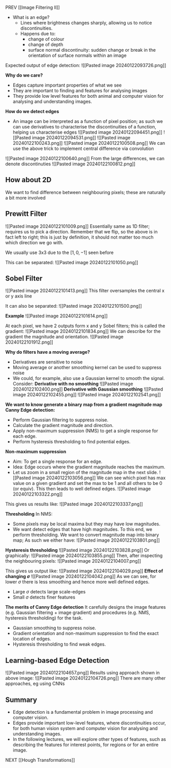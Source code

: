 PREV [[Image Filtering II]]

- What is an edge?
	- Lines where brightness changes sharply, allowing us to notice discontinuities.
	- Happens due to:
		- change of colour
		- change of depth
		- surface normal discontinuity: sudden change or break in the orientation of surface normals within an image 

Expected output of edge detection:
![[Pasted image 20240122093726.png]]

**Why do we care?**
- Edges capture important properties of what we see
- They are important to finding and features for analysing images
- They provide low level features for both animal and computer vision for analysing and understanding images.

**How do we detect edges**
- An image can be interpreted as a function of pixel position; as such we can use derivatives to characterise the discontinuities of a function, helping us characterise edges
![[Pasted image 20240122094451.png]]
![[Pasted image 20240122094531.png]]
![[Pasted image 20240122100243.png]]
![[Pasted image 20240122100508.png]]
We can use the above trick to implement central difference via convolution 

![[Pasted image 20240122100640.png]]
From the large differences, we can denote discontinuties
![[Pasted image 20240122100812.png]]
## How about 2D

We want to find difference between neighbouring pixels; these are naturally a bit more involved
## Prewitt Filter
![[Pasted image 20240122101009.png]]
Essentially same as 1D filter; requires us to pick a direction.
Remember that we flip, so the above is in fact left to right; this is just by definition, it should not matter too much which direction we go with.

We usually use 3x3 due to the $[1, 0, -1]$ seen before

This can be separated:
![[Pasted image 20240122101050.png]]

## Sobel Filter
![[Pasted image 20240122101413.png]]
This filter oversamples the central x or y axis line

It can also be separated:
![[Pasted image 20240122101500.png]]

**Example**
![[Pasted image 20240122101614.png]]

At each pixel, we have 2 outputs form x and y Sobel filters; this is called the gradient:
![[Pasted image 20240122101834.png]]
We can describe for the gradient the magnitude and orientation.
![[Pasted image 20240122101912.png]]

**Why do filters have a moving average?**
- Derivatives are sensitive to noise
- Moving average or another smoothing kernel can be used to suppress noise
- We could, for example, also use a Gaussian kernel to smooth the signal.
Consider:
**Derivative with no smoothing**
![[Pasted image 20240122102400.png]]
**Derivative with Gaussian smoothing**
![[Pasted image 20240122102455.png]]
![[Pasted image 20240122102541.png]]

**We want to know generate a binary map from a gradient magnitude map**
**Canny Edge detection:**
- Perform Gaussian filtering to suppress noise.
- Calculate the gradient magnitude and direction.  
- Apply non-maximum suppression (NMS) to get a single response for each edge. 
- Perform hysteresis thresholding to find potential edges.

**Non-maximum suppression**
- Aim: To get a single response for an edge.
- Idea: Edge occurs where the gradient magnitude reaches the maximum.
- Let us zoom in a small region of the magnitude map in the next slide.
![[Pasted image 20240122103056.png]]
We can see which pixel has max value on a given gradient and set the max to be 1 and all others to be 0 (or equiv). This then leads to well defined edges.
![[Pasted image 20240122103322.png]]

This gives us results like:
![[Pasted image 20240122103337.png]]

**Thresholding**
In NMS:
- Some pixels may be local maxima but they may have low magnitudes.
- We want detect edges that have high magnitudes. To this end, we perform thresholding.
We want to convert magnitude map into binary map;
As such we either have: 
![[Pasted image 20240122103801.png]]

**Hysteresis thresholding**
![[Pasted image 20240122103828.png]]
Or graphically:
![[Pasted image 20240122103855.png]]
Then, after inspecting the neighbouring pixels:
![[Pasted image 20240122104007.png]]

This gives us output like:
![[Pasted image 20240122104029.png]]
**Effect of changing $\sigma$**
![[Pasted image 20240122104042.png]]
As we can see, for lower $\sigma$ there is less smoothing and hence more well defined edges. 
- Large $\sigma$ detects large scale-edges
- Small $\sigma$ detects finer features

**The merits of Canny Edge detection**
It carefully designs the image features (e.g. Gaussian filtering + image gradient) and procedures (e.g. NMS, hysteresis thresholding) for the task.
- Gaussian smoothing to suppress noise.  
- Gradient orientation and non-maximum suppression to find the exact location of edges.  
- Hysteresis thresholding to find weak edges.

## Learning-based Edge Detection
![[Pasted image 20240122104657.png]]
Results using approach shown in above image:
![[Pasted image 20240122104726.png]]
There are many other approaches, eg using CNNs

## Summary
- Edge detection is a fundamental problem in image processing and computer vision.
- Edges provide important low-level features, where discontinuities occur, for both human vision system and computer vision for analysing and understanding images.
- In the following lectures, we will explore other types of features, such as describing the features for interest points, for regions or for an entire image.

NEXT [[Hough Transformations]]